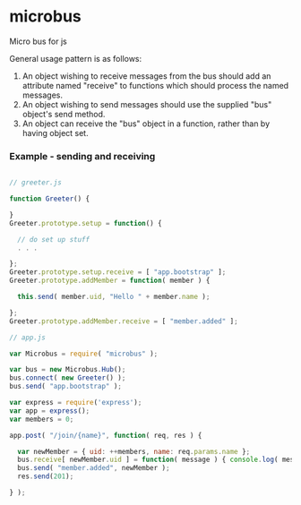 microbus
========

Micro bus for js

General usage pattern is as follows:

1. An object wishing to receive messages from the bus should add an attribute named "receive" to functions which should process the named messages.
2. An object wishing to send messages should use the supplied "bus" object's send method.
3. An object can receive the "bus" object in a function, rather than by having object set.

### Example - sending and receiving

````javascript

// greeter.js

function Greeter() {

}
Greeter.prototype.setup = function() {

  // do set up stuff
  . . .

};
Greeter.prototype.setup.receive = [ "app.bootstrap" ];
Greeter.prototype.addMember = function( member ) {

  this.send( member.uid, "Hello " + member.name );

};
Greeter.prototype.addMember.receive = [ "member.added" ];

// app.js

var Microbus = require( "microbus" );

var bus = new Microbus.Hub();
bus.connect( new Greeter() );
bus.send( "app.bootstrap" );

var express = require('express');
var app = express();
var members = 0;

app.post( "/join/{name}", function( req, res ) {

  var newMember = { uid: ++members, name: req.params.name };
  bus.receive[ newMember.uid ] = function( message ) { console.log( message ); };
  bus.send( "member.added", newMember );
  res.send(201);

} );
````
